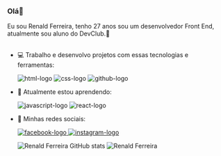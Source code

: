  ### Olá👋 
 Eu sou Renald Ferreira, tenho 27 anos sou um desenvolvedor Front End, atualmente sou aluno do DevClub.:rocket:
 <br>
 <br>

- :computer: Trabalho e desenvolvo projetos com essas tecnologias e ferramentas:
  
    <img src="https://img.shields.io/badge/HTML5-E34F26?style=for-the-badge&logo=html5&logoColor=white" alt="html-logo" /> <img src="https://img.shields.io/badge/CSS3-1572B6?style=for-the-badge&logo=css3&logoColor=white" alt="css-logo" /> <img src="https://img.shields.io/badge/GitHub-100000?style=for-the-badge&logo=github&logoColor=white" alt="github-logo" />

- :pencil: Atualmente estou aprendendo:

  <img src="https://img.shields.io/badge/JavaScript-F7DF1E?style=for-the-badge&logo=javascript&logoColor=black" alt="javascript-logo" /> <img src="https://img.shields.io/badge/React-20232A?style=for-the-badge&logo=react&logoColor=61DAFB" alt="react-logo" />

- :calling: Minhas redes sociais:
   
  <a href="https://www.facebook.com/RenaldFerreira7"><img src="https://img.shields.io/badge/Facebook-1877F2?style=for-the-badge&logo=facebook&logoColor=white" alt="facebook-logo"> </a> <a href="https://www.instagram.com/renald.ferreira/"><img src="https://img.shields.io/badge/Instagram-E4405F?style=for-the-badge&logo=instagram&logoColor=white" alt="instagram-logo"></a>

  ![Renald Ferreira GitHub stats](https://github-readme-stats.vercel.app/api?username=RenaldFerreira&show_icons=true&theme=transparent) ![Renald Ferreira](https://github-readme-stats.vercel.app/api/top-langs/?username=RenaldFerreira&layout=compact&theme=transparent)



